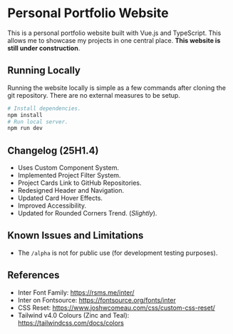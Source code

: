 # Personal Portfolio Website

This is a personal portfolio website built with Vue.js and TypeScript. This allows me to
showcase my projects in one central place. **This website is still under construction**.

## Running Locally

Running the website locally is simple as a few commands after cloning the git repository.
There are no external measures to be setup.

```sh
# Install dependencies.
npm install
# Run local server.
npm run dev
```

## Changelog (25H1.4)

* Uses Custom Component System.
* Implemented Project Filter System.
* Project Cards Link to GitHub Repositories.
* Redesigned Header and Navigation.
* Updated Card Hover Effects.
* Improved Accessibility.
* Updated for Rounded Corners Trend. (_Slightly_).

## Known Issues and Limitations

* The `/alpha` is not for public use (for development testing purposes).

## References

* Inter Font Family: <https://rsms.me/inter/>
* Inter on Fontsource: <https://fontsource.org/fonts/inter>
* CSS Reset: <https://www.joshwcomeau.com/css/custom-css-reset/>
* Tailwind v4.0 Colours (Zinc and Teal): <https://tailwindcss.com/docs/colors>
